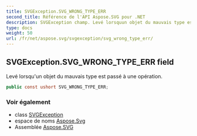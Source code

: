 ```yaml
---
title: SVGException.SVG_WRONG_TYPE_ERR
second_title: Référence de l'API Aspose.SVG pour .NET
description: SVGException champ. Levé lorsquun objet du mauvais type est passé à une opération.
type: docs
weight: 50
url: /fr/net/aspose.svg/svgexception/svg_wrong_type_err/
---
```

## SVGException.SVG_WRONG_TYPE_ERR field

Levé lorsqu'un objet du mauvais type est passé à une opération.

```csharp
public const ushort SVG_WRONG_TYPE_ERR;
```

### Voir également

* class [SVGException](../)
* espace de noms [Aspose.Svg](../../svgexception/)
* Assemblée [Aspose.SVG](../../../)


